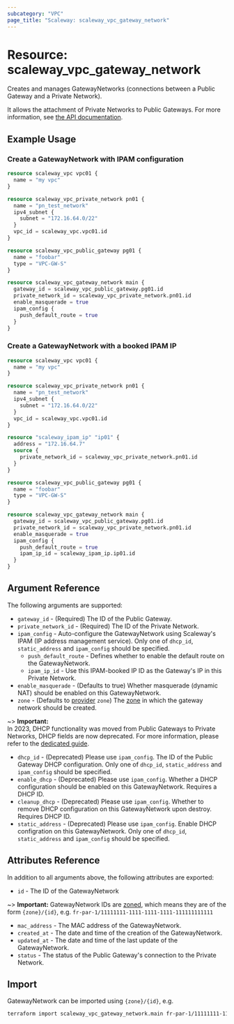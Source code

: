 ```yaml
---
subcategory: "VPC"
page_title: "Scaleway: scaleway_vpc_gateway_network"
---
```


# Resource: scaleway_vpc_gateway_network

Creates and manages GatewayNetworks (connections between a Public Gateway and a Private Network).

It allows the attachment of Private Networks to Public Gateways.
For more information, see [the API documentation](https://www.scaleway.com/en/developers/api/public-gateway/#step-3-attach-private-networks-to-the-vpc-public-gateway).

## Example Usage

### Create a GatewayNetwork with IPAM configuration

```terraform
resource scaleway_vpc vpc01 {
  name = "my vpc"
}

resource scaleway_vpc_private_network pn01 {
  name = "pn_test_network"
  ipv4_subnet {
    subnet = "172.16.64.0/22"
  }
  vpc_id = scaleway_vpc.vpc01.id
}

resource scaleway_vpc_public_gateway pg01 {
  name = "foobar"
  type = "VPC-GW-S"
}

resource scaleway_vpc_gateway_network main {
  gateway_id = scaleway_vpc_public_gateway.pg01.id
  private_network_id = scaleway_vpc_private_network.pn01.id
  enable_masquerade = true
  ipam_config {
    push_default_route = true
  }
}
```

### Create a GatewayNetwork with a booked IPAM IP

```terraform
resource scaleway_vpc vpc01 {
  name = "my vpc"
}

resource scaleway_vpc_private_network pn01 {
  name = "pn_test_network"
  ipv4_subnet {
    subnet = "172.16.64.0/22"
  }
  vpc_id = scaleway_vpc.vpc01.id
}

resource "scaleway_ipam_ip" "ip01" {
  address = "172.16.64.7"
  source {
    private_network_id = scaleway_vpc_private_network.pn01.id
  }
}

resource scaleway_vpc_public_gateway pg01 {
  name = "foobar"
  type = "VPC-GW-S"
}

resource scaleway_vpc_gateway_network main {
  gateway_id = scaleway_vpc_public_gateway.pg01.id
  private_network_id = scaleway_vpc_private_network.pn01.id
  enable_masquerade = true
  ipam_config {
    push_default_route = true
    ipam_ip_id = scaleway_ipam_ip.ip01.id
  }
}
```

## Argument Reference

The following arguments are supported:

- `gateway_id` - (Required) The ID of the Public Gateway.
- `private_network_id` - (Required) The ID of the Private Network.
- `ipam_config` - Auto-configure the GatewayNetwork using Scaleway's IPAM (IP address management service). Only one of `dhcp_id`, `static_address` and `ipam_config` should be specified.
    - `push_default_route` - Defines whether to enable the default route on the GatewayNetwork.
    - `ipam_ip_id` - Use this IPAM-booked IP ID as the Gateway's IP in this Private Network.
- `enable_masquerade` - (Defaults to true) Whether masquerade (dynamic NAT) should be enabled on this GatewayNetwork.
- `zone` - (Defaults to [provider](../index.md#zone) `zone`) The [zone](../guides/regions_and_zones.md#zones) in which the gateway network should be created.

~> **Important:**  
In 2023, DHCP functionality was moved from Public Gateways to Private Networks, DHCP fields are now deprecated.
For more information, please refer to the [dedicated guide](../guides/migration_guide_vpcgw_v2.md).

- `dhcp_id` - (Deprecated) Please use `ipam_config`. The ID of the Public Gateway DHCP configuration. Only one of `dhcp_id`, `static_address` and `ipam_config` should be specified.
- `enable_dhcp` - (Deprecated) Please use `ipam_config`. Whether a DHCP configuration should be enabled on this GatewayNetwork. Requires a DHCP ID.
- `cleanup_dhcp` - (Deprecated) Please use `ipam_config`. Whether to remove DHCP configuration on this GatewayNetwork upon destroy. Requires DHCP ID.
- `static_address` - (Deprecated) Please use `ipam_config`. Enable DHCP configration on this GatewayNetwork. Only one of `dhcp_id`, `static_address` and `ipam_config` should be specified.

## Attributes Reference

In addition to all arguments above, the following attributes are exported:

- `id` - The ID of the GatewayNetwork

~> **Important:** GatewayNetwork IDs are [zoned](../guides/regions_and_zones.md#resource-ids), which means they are of the form `{zone}/{id}`, e.g. `fr-par-1/11111111-1111-1111-1111-111111111111`

- `mac_address` - The MAC address of the GatewayNetwork.
- `created_at` - The date and time of the creation of the GatewayNetwork.
- `updated_at` - The date and time of the last update of the GatewayNetwork.
- `status` - The status of the Public Gateway's connection to the Private Network.

## Import

GatewayNetwork can be imported using `{zone}/{id}`, e.g.

```bash
terraform import scaleway_vpc_gateway_network.main fr-par-1/11111111-1111-1111-1111-111111111111
```
